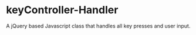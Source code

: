 keyController-Handler
=====================

A jQuery based Javascript class that handles all key presses and user input.
